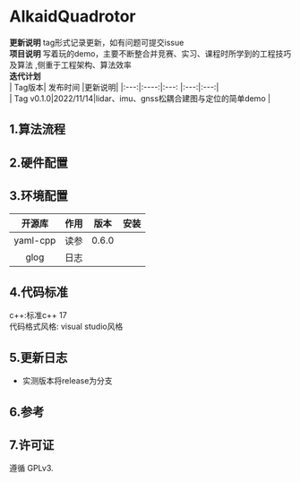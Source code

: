 # AlkaidQuadrotor

**更新说明** tag形式记录更新，如有问题可提交issue       
**项目说明** 写着玩的demo，主要不断整合并竞赛、实习、课程时所学到的工程技巧及算法 ,侧重于工程架构、算法效率   
**迭代计划**  
| Tag版本| 发布时间  |更新说明|
|:---:|:----:|:---: |:---:|:---:|     
| Tag v0.1.0|2022/11/14|lidar、imu、gnss松耦合建图与定位的简单demo |




## 1.算法流程


## 2.硬件配置



## 3.环境配置
|  开源库  |  作用  |    版本    |安装|
| :----: | :----: | :----: | :----: |
| yaml-cpp | 读参 |0.6.0|  |
| glog | 日志 ||  |


## 4.代码标准
c++:标准c++ 17   
代码格式风格: visual studio风格

## 5.更新日志



* 实测版本将release为分支   

## 6.参考

## 7.许可证
遵循 GPLv3.
